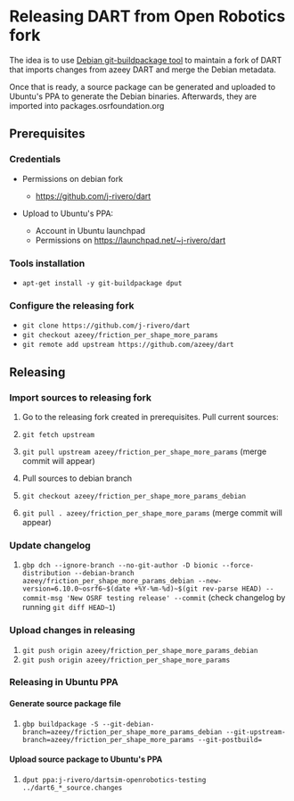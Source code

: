 # Releasing DART from Open Robotics fork

The idea is to use [Debian git-buildpackage tool](https://wiki.debian.org/PackagingWithGit)
to maintain a fork of DART that imports changes from azeey DART and merge the
Debian metadata.

Once that is ready, a source package can be generated and uploaded to Ubuntu's
PPA to generate the Debian binaries. Afterwards, they are imported into
packages.osrfoundation.org

## Prerequisites

### Credentials

  * Permissions on debian fork
     * https://github.com/j-rivero/dart

  * Upload to Ubuntu's PPA: 
     * Account in Ubuntu launchpad
     * Permissions on https://launchpad.net/~j-rivero/dart

### Tools installation

  * `apt-get install -y git-buildpackage dput`


### Configure the releasing fork

 * `git clone https://github.com/j-rivero/dart`
 * `git checkout azeey/friction_per_shape_more_params`
 * `git remote add upstream https://github.com/azeey/dart`


## Releasing 

### Import sources to releasing fork

 1. Go to the releasing fork created in prerequisites. Pull current sources:
  1. `git fetch upstream`
  1. `git pull upstream azeey/friction_per_shape_more_params` (merge commit will appear)
 
 1. Pull sources to debian branch
  1. `git checkout azeey/friction_per_shape_more_params_debian`
  1. `git pull . azeey/friction_per_shape_more_params` (merge commit will appear)

### Update changelog

 1. `gbp dch --ignore-branch --no-git-author -D bionic --force-distribution --debian-branch azeey/friction_per_shape_more_params_debian --new-version=6.10.0~osrf6~$(date +%Y-%m-%d)~$(git rev-parse HEAD) --commit-msg 'New OSRF testing release' --commit` (check changelog by running `git diff HEAD~1`)

### Upload changes in releasing
 1. `git push origin azeey/friction_per_shape_more_params_debian`
 1. `git push origin azeey/friction_per_shape_more_params`

### Releasing in Ubuntu PPA
 
#### Generate source package file

 1. `gbp buildpackage -S --git-debian-branch=azeey/friction_per_shape_more_params_debian --git-upstream-branch=azeey/friction_per_shape_more_params --git-postbuild=`

#### Upload source package to Ubuntu's PPA

 1. `dput ppa:j-rivero/dartsim-openrobotics-testing ../dart6_*_source.changes`
